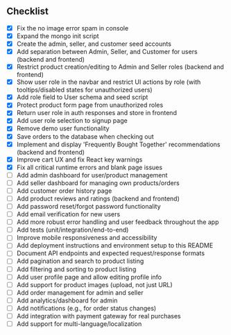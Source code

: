 ## Checklist

- [x] Fix the no image error spam in console
- [x] Expand the mongo init script
- [x] Create the admin, seller, and customer seed accounts
- [x] Add separation between Admin, Seller, and Customer for users (backend and frontend)
- [x] Restrict product creation/editing to Admin and Seller roles (backend and frontend)
- [x] Show user role in the navbar and restrict UI actions by role (with tooltips/disabled states for unauthorized users)
- [x] Add role field to User schema and seed script
- [x] Protect product form page from unauthorized roles
- [x] Return user role in auth responses and store in frontend
- [x] Add user role selection to signup page
- [x] Remove demo user functionality
- [x] Save orders to the database when checking out
- [x] Implement and display 'Frequently Bought Together' recommendations (backend and frontend)
- [x] Improve cart UX and fix React key warnings
- [x] Fix all critical runtime errors and blank page issues
- [ ] Add admin dashboard for user/product management
- [ ] Add seller dashboard for managing own products/orders
- [ ] Add customer order history page
- [ ] Add product reviews and ratings (backend and frontend)
- [ ] Add password reset/forgot password functionality
- [ ] Add email verification for new users
- [ ] Add more robust error handling and user feedback throughout the app
- [ ] Add tests (unit/integration/end-to-end)
- [ ] Improve mobile responsiveness and accessibility
- [ ] Add deployment instructions and environment setup to this README
- [ ] Document API endpoints and expected request/response formats
- [ ] Add pagination and search to product listing
- [ ] Add filtering and sorting to product listing
- [ ] Add user profile page and allow editing profile info
- [ ] Add support for product images (upload, not just URL)
- [ ] Add order management for admin and seller
- [ ] Add analytics/dashboard for admin
- [ ] Add notifications (e.g., for order status changes)
- [ ] Add integration with payment gateway for real purchases
- [ ] Add support for multi-language/localization
